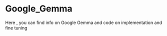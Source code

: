 # Google_Gemma
Here , you can find info on Google Gemma and code on implementation and fine tuning 
